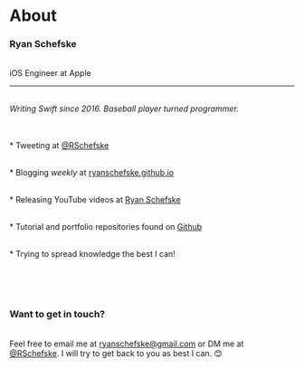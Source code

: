 # About

### Ryan Schefske

<br/>iOS Engineer at Apple

---

<br/>*Writing Swift since 2016. Baseball player turned programmer.*<br/><br/>

<br/>* Tweeting at [@RSchefske](https://twitter.com/RSchefske)

<br/>* Blogging *weekly* at [ryanschefske.github.io](ryanschefske.github.io)

<br/>* Releasing YouTube videos at [Ryan Schefske](https://www.youtube.com/channel/UCjyXEz3xvmgnjp8ORm29W8g)

<br/>* Tutorial and portfolio repositories found on [Github](https://github.com/RyanSchefske)

<br/>* Trying to spread knowledge the best I can!

<br/><br/><br/>
### Want to get in touch?

<br/>Feel free to email me at [ryanschefske@gmail.com](mailto:ryanschefske@gmail.com) or DM me at [@RSchefske](https://twitter.com/RSchefske). I will try to get back to you as best I can. 😊
